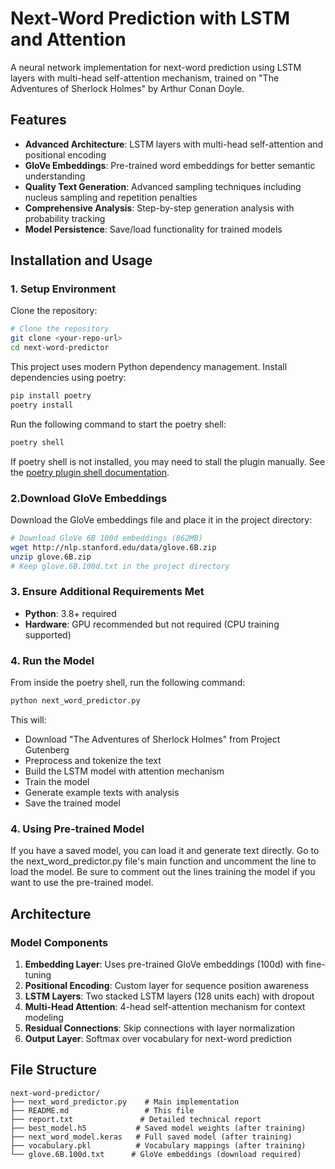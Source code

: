 # Next-Word Prediction with LSTM and Attention

A neural network implementation for next-word prediction using LSTM layers with multi-head self-attention mechanism, trained on "The Adventures of Sherlock Holmes" by Arthur Conan Doyle.

## Features

- **Advanced Architecture**: LSTM layers with multi-head self-attention and positional encoding
- **GloVe Embeddings**: Pre-trained word embeddings for better semantic understanding
- **Quality Text Generation**: Advanced sampling techniques including nucleus sampling and repetition penalties
- **Comprehensive Analysis**: Step-by-step generation analysis with probability tracking
- **Model Persistence**: Save/load functionality for trained models

## Installation and Usage
### 1. Setup Environment
Clone the repository:
```bash
# Clone the repository
git clone <your-repo-url>
cd next-word-predictor
```

This project uses modern Python dependency management. Install dependencies using poetry:

```bash
pip install poetry
poetry install
```
Run the following command to start the poetry shell:
```bash
poetry shell
```
If poetry shell is not installed, you may need to stall the plugin manually. See the [poetry plugin shell documentation](https://github.com/python-poetry/poetry-plugin-shell).

### 2.Download GloVe Embeddings

Download the GloVe embeddings file and place it in the project directory:
```bash
# Download GloVe 6B 100d embeddings (862MB)
wget http://nlp.stanford.edu/data/glove.6B.zip
unzip glove.6B.zip
# Keep glove.6B.100d.txt in the project directory
```
### 3. Ensure Additional Requirements Met
- **Python**: 3.8+ required
- **Hardware**: GPU recommended but not required (CPU training supported)

### 4. Run the Model
From inside the poetry shell, run the following command:
```bash
python next_word_predictor.py
```

This will:
- Download "The Adventures of Sherlock Holmes" from Project Gutenberg
- Preprocess and tokenize the text
- Build the LSTM model with attention mechanism
- Train the model
- Generate example texts with analysis
- Save the trained model

### 4. Using Pre-trained Model

If you have a saved model, you can load it and generate text directly. Go to the next_word_predictor.py file's main function and uncomment the line to load the model. Be sure to comment out the lines training the model if you want to use the pre-trained model.

## Architecture

### Model Components

1. **Embedding Layer**: Uses pre-trained GloVe embeddings (100d) with fine-tuning
2. **Positional Encoding**: Custom layer for sequence position awareness
3. **LSTM Layers**: Two stacked LSTM layers (128 units each) with dropout
4. **Multi-Head Attention**: 4-head self-attention mechanism for context modeling
5. **Residual Connections**: Skip connections with layer normalization
6. **Output Layer**: Softmax over vocabulary for next-word prediction

## File Structure
```
next-word-predictor/
├── next_word_predictor.py    # Main implementation
├── README.md                 # This file
├── report.txt               # Detailed technical report
├── best_model.h5           # Saved model weights (after training)
├── next_word_model.keras   # Full saved model (after training)
├── vocabulary.pkl          # Vocabulary mappings (after training)
└── glove.6B.100d.txt      # GloVe embeddings (download required)
```




